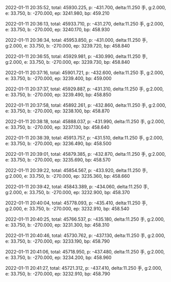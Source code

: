 2022-01-11 20:35:52, total: 45930.225, p: -431.700, delta:11.250 手, g:2.000, e: 33.750, b: -270.000, ep: 3241.980, bp: 459.210

2022-01-11 20:36:13, total: 45933.710, p: -431.270, delta:11.250 手, g:2.000, e: 33.750, b: -270.000, ep: 3240.170, bp: 458.930

2022-01-11 20:36:34, total: 45953.850, p: -431.000, delta:11.250 手, g:2.000, e: 33.750, b: -270.000, ep: 3239.720, bp: 458.840

2022-01-11 20:36:55, total: 45929.981, p: -430.990, delta:11.250 手, g:2.000, e: 33.750, b: -270.000, ep: 3239.730, bp: 458.840

2022-01-11 20:37:16, total: 45901.721, p: -432.600, delta:11.250 手, g:2.000, e: 33.750, b: -270.000, ep: 3239.400, bp: 459.000

2022-01-11 20:37:37, total: 45929.887, p: -431.310, delta:11.250 手, g:2.000, e: 33.750, b: -270.000, ep: 3239.490, bp: 458.850

2022-01-11 20:37:58, total: 45892.261, p: -432.860, delta:11.250 手, g:2.000, e: 33.750, b: -270.000, ep: 3238.100, bp: 458.870

2022-01-11 20:38:18, total: 45888.037, p: -431.990, delta:11.250 手, g:2.000, e: 33.750, b: -270.000, ep: 3237.130, bp: 458.640

2022-01-11 20:38:39, total: 45913.757, p: -431.510, delta:11.250 手, g:2.000, e: 33.750, b: -270.000, ep: 3236.490, bp: 458.500

2022-01-11 20:39:01, total: 45879.385, p: -432.870, delta:11.250 手, g:2.000, e: 33.750, b: -270.000, ep: 3235.690, bp: 458.570

2022-01-11 20:39:22, total: 45854.567, p: -433.920, delta:11.250 手, g:2.000, e: 33.750, b: -270.000, ep: 3235.360, bp: 458.660

2022-01-11 20:39:42, total: 45843.389, p: -434.060, delta:11.250 手, g:2.000, e: 33.750, b: -270.000, ep: 3232.900, bp: 458.370

2022-01-11 20:40:04, total: 45778.093, p: -435.410, delta:11.250 手, g:2.000, e: 33.750, b: -270.000, ep: 3232.910, bp: 458.540

2022-01-11 20:40:25, total: 45766.537, p: -435.180, delta:11.250 手, g:2.000, e: 33.750, b: -270.000, ep: 3231.300, bp: 458.310

2022-01-11 20:40:46, total: 45730.762, p: -437.130, delta:11.250 手, g:2.000, e: 33.750, b: -270.000, ep: 3233.190, bp: 458.790

2022-01-11 20:41:06, total: 45718.950, p: -437.480, delta:11.250 手, g:2.000, e: 33.750, b: -270.000, ep: 3234.200, bp: 458.960

2022-01-11 20:41:27, total: 45721.312, p: -437.410, delta:11.250 手, g:2.000, e: 33.750, b: -270.000, ep: 3232.910, bp: 458.790
